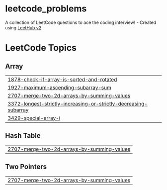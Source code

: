 # leetcode_problems
A collection of LeetCode questions to ace the coding interview! - Created using [LeetHub v2](https://github.com/arunbhardwaj/LeetHub-2.0)

<!---LeetCode Topics Start-->
# LeetCode Topics
## Array
|  |
| ------- |
| [1878-check-if-array-is-sorted-and-rotated](https://github.com/prakantsharma/leetcode_problems/tree/master/1878-check-if-array-is-sorted-and-rotated) |
| [1927-maximum-ascending-subarray-sum](https://github.com/prakantsharma/leetcode_problems/tree/master/1927-maximum-ascending-subarray-sum) |
| [2707-merge-two-2d-arrays-by-summing-values](https://github.com/prakantsharma/leetcode_problems/tree/master/2707-merge-two-2d-arrays-by-summing-values) |
| [3372-longest-strictly-increasing-or-strictly-decreasing-subarray](https://github.com/prakantsharma/leetcode_problems/tree/master/3372-longest-strictly-increasing-or-strictly-decreasing-subarray) |
| [3429-special-array-i](https://github.com/prakantsharma/leetcode_problems/tree/master/3429-special-array-i) |
## Hash Table
|  |
| ------- |
| [2707-merge-two-2d-arrays-by-summing-values](https://github.com/prakantsharma/leetcode_problems/tree/master/2707-merge-two-2d-arrays-by-summing-values) |
## Two Pointers
|  |
| ------- |
| [2707-merge-two-2d-arrays-by-summing-values](https://github.com/prakantsharma/leetcode_problems/tree/master/2707-merge-two-2d-arrays-by-summing-values) |
<!---LeetCode Topics End-->